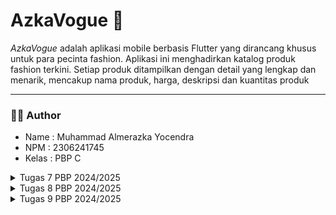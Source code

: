 # AzkaVogue 🎹
_AzkaVogue_ adalah aplikasi mobile berbasis Flutter yang dirancang khusus untuk para pecinta fashion. Aplikasi ini menghadirkan katalog produk fashion terkini. Setiap produk ditampilkan dengan detail yang lengkap dan menarik, mencakup nama produk, harga, deskripsi dan kuantitas produk

---

### 🧑🏻 Author
- Name   : Muhammad Almerazka Yocendra
- NPM    : 2306241745
- Kelas  : PBP C

<details>
<summary>Tugas 7 PBP 2024/2025</summary>

  ### 🫐 1. Jelaskan apa yang dimaksud dengan `stateless widget` dan `stateful widget`, dan jelaskan perbedaan dari keduanya!
  - **Stateless widget** adalah jenis widget yang tidak memiliki status internal yang bisa berubah setelah pertama kali dirender. Artinya, tampilan dan perilaku dari widget ini tetap konstan selama aplikasi berjalan, tanpa dipengaruhi oleh interaksi pengguna atau perubahan data. Karena, sifatnya yang statis, `stateless widget` sangat cocok digunakan untuk elemen yang hanya perlu ditampilkan satu kali dan tidak akan berubah. Contohnya seperti `Text`, `Icon`, `Image`, `Container`, yang tidak interaktif dan tidak memerlukan pembaruan tampilan.
  - **Stateful Widget** adalah jenis widget yang memiliki state atau keadaan yang dapat berubah seiring waktu. Karena status internalnya yang dapat berubah, widget ini biasanya digunakan untuk elemen yang dinamis, misalnya tombol yang bisa mengubah warna atau elemen UI yang responsif terhadap input pengguna. Widget ini dapat diperbaharui kapan saja jika statusnya berubah dengan `setState()`. Conthnya seperti `Checkbox`, `Slider`, `TextField`, dan lain-lain.

| **Aspek** | **Stateless Widget** | **Stateful Widget** |                                                      
|--------------|----------------------------------|----------------------------------|
| **State**  | Tidak memiliki status yang bisa berubah setelah dirender. | Memiliki status internal yang dapat berubah. |  
| **Penggunaan**   | Digunakan untuk elemen statis yang tidak berubah. | Digunakan untuk elemen yang harus merespons perubahan atau input. |
| **Performa**  | Lebih ringan karena tidak perlu melacak perubahan status. | Lebih kompleks karena melibatkan status yang perlu dilacak dan diperbarui. |
| **Rendering**  | Hanya dirender sekali, pada awalnya. | Dapat diperbarui kapan saja jika statusnya berubah dengan `setState()`. |

---
### 🥑 2. Sebutkan widget apa saja yang kamu gunakan pada proyek ini dan jelaskan fungsinya!
Widget sendiri adalah elemen dasar untuk membangun user interface dalam Flutter. Hampir setiap elemen UI di Flutter yang ada kayak tombol, teks, gambar, atau bahkan tata letak, dianggap sebagai widget. Widget bisa berupa elemen tampilan sederhana seperti Text atau Icon, atau bisa juga berupa elemen kompleks yang mengatur tata letak keseluruhan, seperti Column atau Row.

1. **MaterialApp** : Root widget aplikasi Flutter kita yang menyediakan konfigurasi tema, pengaturan routing, dan beberapa fitur lain. Dalam proyek kali ini, `MaterialApp` mengatur judul aplikasi dan tema dasar untuk keseluruhan tampilan aplikasi.
2. **Scaffold** : Menyediakan struktur halaman dasar dengan `AppBar` pada bagian atas aplikasi, `body` sebagai wadah konten, dan komponen dasar lainnya. Dalam aplikasi ini, `Scaffold` digunakan untuk membuat kerangka utama setiap halaman, termasuk halaman beranda dengan tombol-tombol interaktif.
3. **AppBar** : Merupakan bilah judul yang ditempatkan di bagian atas layar, biasanya digunakan untuk menampilkan judul halaman atau tombol navigasi. Pada aplikasi ini, `AppBar` digunakan untuk menampilkan judul aplikasi "Azka Vogue".
4. **Column** : Menyusun widget-widget dalam tata letak vertikal. Pada proyek ini, `Column` digunakan untuk menyusun komponen-komponen seperti _InfoCard_, teks welcoming, dan grid item produk secara berurutan dari atas ke bawah.
5. **Row** : Menyusun widget-widget dalam tata letak horizontal. Di aplikasi ini, `Row` digunakan untuk menampilkan kartu informasi `(InfoCard)` seperti _NPM_, _nama_, dan _kelas_ secara sejajar dalam satu baris
6. **GridView** : Membuat tampilan grid dengan sejumlah kolom dan baris yang ditentukan. `GridView.count` digunakan di sini untuk menampilkan tombol-tombol (seperti `Lihat Daftar Produk`, `Tambah Produk`, dan `Logout`) dalam grid tiga kolom.
7. **Card** : Memberikan tampilan kotak dengan bayangan untuk membungkus elemen UI, biasanya untuk menyusun informasi penting dalam bentuk kartu. `Card` di proyek ini digunakan untuk menampilkan informasi seperti NPM, nama, dan kelas.
8. **Text** : Menampilkan teks pada layar. Pada proyek ini, `Text` digunakan untuk judul halaman, label pada tombol, serta informasi statis lainnya seperti _Welcome to Azka Vogue_.
9. **Icon** : Menampilkan ikon yang dapat memberi pengguna indikasi visual. Di sini, `Icon` digunakan pada setiap tombol untuk memperjelas fungsi tombol, seperti ikon keranjang untuk `Lihat Daftar Produk`, tanda tambah untuk `Tambah Produk`, dan tanda exit untuk `logout`.
10. **ElevatedButton** : Membuat tombol dengan efek elevasi (timbul) yang dapat diklik. Dalam proyek ini, digunakan untuk membuat tiga tombol (Lihat Daftar Produk, Tambah Produk, dan Logout) yang dapat merespon interaksi pengguna.
11. **SnackBar** : Menampilkan pesan singkat sementara di bagian bawah layar untuk menginformasikan sesuatu kepada pengguna. Dalam proyek ini, Snackbar muncul saat tombol ditekan, memberikan notifikasi seperti `Kamu telah menekan tombol Lihat Daftar Produk`.
12. **SizedBox** : Menyediakan ruang kosong di antara widget. Dalam proyek ini, `SizedBox` digunakan untuk memberi jarak vertikal antara komponen, seperti antara teks sambutan dan grid item.
13. **Padding** : Menambahkan ruang di sekitar widget untuk tata letak yang lebih rapi dan enak dilihat. Digunakan untuk mengatur jarak di sekitar `GridView`, `Text`, dan `Card`
14. **Center** : Menempatkan widget di tengah layar. `Center` digunakan untuk membuat teks dan tombol berada di tengah halaman, meningkatkan keterbacaan dan estetika tampilan.
15. **InkWell** : Memberikan efek _ripple_ saat widget ditekan dan mengatur aksi ketika ditekan. Di proyek ini, `InkWell` membungkus `ItemCard` sehingga kartu produk bereaksi saat pengguna mengetuknya dan menampilkan pesan `SnackBar`.
    
Di proyek ini juga terdapat widget custom seperti `InfoCard`, `ItemHomepage`, dan `ItemCard`

---
### 🍌 3. Apa fungsi dari `setState()`?. Jelaskan variabel apa saja yang dapat terdampak dengan fungsi tersebut!
Fungsi `setState()` dalam Flutter digunakan `dalam Stateful Widget` untuk memberikan informasi bahwa terjadi nih perubahan pada status atau data widget, sehingga UI (User Interface)nya perlu diperbarui. Ketika `setState()` dipanggil, Flutter akan menjalankan ulang metode `build` dari widget tersebut, memungkinkannya menampilkan perubahan data pada layar. Dengan `setState()`, aplikasi dapat merespons secara dinamis terhadap aksi pengguna atau perubahan data.

Variabel yang terdampak dengan fungsi tersebut adalah variabel yang mengalami perubahan dan dideklarasikan dalam class State dari `StatefulWidget`. Contohnya ketika proyek `mental_health_tracker` pertama kali dibuat, terdapat variabel `counter`, yang mana variabel tersebut digunakan pada aplikasi dengan tombol yang menambah angka. Nah `setState()` disini dipanggil setiap kali `counter` berubah agar UI dapat menunjukkan angka terbaru. Contoh lain misalnya `String username = ''` dalam formulir akan dipebarui ketika user mengetik sesuatu atau `List<String> items = []` yang memungkinkan daftar produk diperbarui bila ada daftar item yang ditambah dan dihapus.

Dalam proyek ini, tidak ada variabel yang terdampak oleh fungsi tersebut karena semua widget bersifat _stateless_. Jika nanti ada fitur yang memerlukan perubahan tampilan berdasarkan data yang berubah, kita mungkin akan mempertimbangkan untuk menambahkan `StatefulWidget` agar dapat menggunakan `setState()` untuk memperbarui tampilan UI sesuai dengan perubahan data.

---
### 🍍 4. Jelaskan perbedaan antara `const` dengan `final`!
1. **final**
   - `final` digunakan untuk mendeklarasikan variabel yang nilainya hanya bisa diinisialisasi satu kali dan tidak bisa diubah setelah itu.
   - Nilai variabel `final` dapat diinisialisasi saat `runtime` (saat aplikasi berjalan), dan nilainya diketahui setelah aplikasi berjalan.
   - `final` cocok untuk variabel yang tidak perlu konstan sejak kompilasi, tetapi harus tetap tidak berubah setelah diinisialisasi.
    ```dart
    final String npm = '2306241745'; // Nilai ini hanya bisa diinisialisasi sekali.
    final String name = 'Muhammad Almerazka Yocendra'; // Nama yang tidak berubah.
    final String className = 'PBP C'; // Kelas yang tetap selama aplikasi berjalan.
    ```
2. **const**
   - `const` digunakan untuk mendeklarasikan variabel yang nilai dan isinya benar-benar tetap sejak compile-time
   - `const` harus memiliki nilai yang diketahui sejak kompilasi dan tidak bisa diinisialisasi dengan nilai yang berubah saat runtime.
   - `const` biasanya digunakan untuk membuat objek atau nilai yang sifatnya konstan dan tidak perlu berubah, seperti angka, string, atau widget statis.
   ```dart
    // Menggunakan const untuk widget yang tidak berubah
    const Text(
      'Welcome to Azka Vogue',
      style: TextStyle(
        fontWeight: FontWeight.bold,
        fontSize: 18.0,
      ),
    )
    
    // Menggunakan const untuk item yang tidak berubah
    const List<ItemHomepage> items = [
      ItemHomepage("Lihat Daftar Produk", Icons.shopping_bag_rounded, Color(0xFF303030)),
      ItemHomepage("Tambah Produk", Icons.add, Color(0xFF424242)),
      ItemHomepage("Logout", Icons.logout, Color(0xFF616161)),
    ];
   ```
| **Aspek** | **final** | **const** |                                                      
|--------------|----------------------------------|----------------------------------|
| **Inisialisasi**  | Hanya dapat diinisialisasi sekali. | Harus diinisialisasi dengan nilai yang diketahui pada waktu kompilasi. |  
| **Waktu Inisialisasi**   | Dapat diinisialisasi pada runtime. | Harus diinisialisasi pada compile-time. |
| **Penggunaan dalam Widget**  | Dapat digunakan untuk status yang mungkin berubah. | Sering digunakan untuk widget yang tidak berubah setelah dibuat. |
| **Referensi Objek**  | Referensi objek dapat diubah, isi objek dapat dimodifikasi. | Referensi dan isi objek tidak dapat diubah. |
| **Contoh**  | `final String name = 'Muhammad';` | `const int age = 25;` |

---
### 🔰 Langkah Pengimplementasian 
1. **Membuat Flutter Project dengan nama **azka_vogue** untuk mobile**
   ```dart
   flutter create azka_vogue
   ```
   
2. **Masuk ke direktori Flutter Project**
   ```dart
    cd azka_vogue
   ```
   
3.  **Membuat file baru bernama `menu.dart` pada direktori `azka_vogue/lib`**
   - Pada langkah ini, di dalam direktori `azka_vogue/lib` akan berisi 2 file, `main.dart` yang berfungsi sebagai layout utama aplikasi, dan `menu.dart` yang digunakan untuk menyimpan dan mengelola data menu yang akan ditampilkan di halaman utama aplikasi. Disini, saya juga memindahkan class `MyHomePage` dan `_MyHomePageState` dari file `main.dart` ke `menu.dart`.
     
4. **Membuat Widget Sederhana pada Flutter**
   - Mengubah Tema Warna aplikasi
      ```dart
      colorScheme: ColorScheme.fromSwatch(
          primarySwatch: Colors.grey,
        ).copyWith(secondary: const Color(0xFF212121)),
      ```
   - Mengubah Sifat Widget Halaman Menu Menjadi Stateless
     - Hapus `const MyHomePage(title: 'Flutter Demo Home Page')` menjadi `MyHomePage();`
     -  Menghapus seluruh kelas `MyHomePage` dan `_MyHomePageState`, dan buat `MyHomePage` baru yang meng-_extend_ `Stateless Widget`
       ```dart
      class MyHomePage extends StatelessWidget {
        MyHomePage({super.key});
    
        @override
        Widget build(BuildContext context) {
          return Scaffold(
      
          );
        }
      }
      ```
   - Membuat class baru bernama `InfoCard` pada berkas `menu.dart` yang akan menampilkan informasi _NPM_, _nama_, dan _kelas_.
     - Deklarasikan tiga variabel tersebut pada class `MyHomePage` di `menu.dart`
      ```dart
       final String npm = '2306241745'; // NPM
       final String name = 'Muhammad Almerazka Yocendra'; // Nama
       final String className = 'PBP C'; // Kelas
      ```
     - Buat class nya 
     ```dart
      class InfoCard extends StatelessWidget {
      // Kartu informasi yang menampilkan title dan content.
    
      final String title;  // Judul kartu.
      final String content;  // Isi kartu.
    
      const InfoCard({super.key, required this.title, required this.content});
    
      @override
      Widget build(BuildContext context) {
        ...
      }
     ```
    
    - Membuat `Button Card` Sederhana dengan `Icon`
       - Membuat class baru bernama `ItemHomepage`
          ```dart
            class ItemHomepage {
              final String name;
              final IconData icon;
              final Color color;
          
              ItemHomepage(this.name, this.icon, this.color);
          }
          ```
      - Buat List `ItemHomepage` yang berisi tombol-tombol yang ingin ditambahkan
         ```dart
          final List<ItemHomepage> items = [
          ItemHomepage("Lihat Daftar Produk", Icons.shopping_bag_rounded, const Color(0xFF303030)),
          ItemHomepage("Tambah Produk", Icons.add, const Color(0xFF424242)),
          ItemHomepage("Logout", Icons.logout, const Color(0xFF616161)),
        ```
      - Buat class 'ItemCard' untuk menampilkan tombol
        ```dart
          class ItemCard extends StatelessWidget {
          // Menampilkan kartu dengan ikon dan nama.
        
          final ItemHomepage item; 
          
          const ItemCard(this.item, {super.key}); 
        
          @override
          Widget build(BuildContext context) {
  
          }
        ```
      - Menggunakan warna pada ItemCard
         ```dart
         ...
        @override
        Widget build(BuildContext context) {
          return Material(
            color: item.color,
            ...
          );
        }
        ```
      - Menampilkan Snackbar dengan Pesan "Kamu telah menekan tombol .." dengan logika `onTap`
         ```dart
         ...
        @override
        Widget build(BuildContext context) {
          return Material(
           child: InkWell(
            // Aksi ketika kartu ditekan.
            onTap: () {
              // Menampilkan pesan SnackBar saat kartu ditekan.
              ScaffoldMessenger.of(context)
                ..hideCurrentSnackBar()
                ..showSnackBar(
                  SnackBar(content: Text("Kamu telah menekan tombol ${item.name}!"))
                );
            },
          );
        }
        ```
      - Integrasikan `InfoCard` dan `ItemCard` untuk ditampilkan di `MyHomePage` dengan cara mengubah bagian `Widget build()`.
        
5. **Jalankan Aplikasi**
   ```dart
    flutter run
   ```
</details>
<details>
<summary>Tugas 8 PBP 2024/2025</summary>
  
### 🍎 1. Apa kegunaan `const` di Flutter? Jelaskan apa keuntungan ketika menggunakan `const` pada kode Flutter. Kapan sebaiknya kita menggunakan `const`, dan kapan sebaiknya tidak digunakan?
  Kata kunci `const` digunakan ketika kita membuat objek atau widget yang bersifat
  `immutable`dan dikompilasi pada waktu kompilasi. Artinya, objek atau widget yang diberi `const` tidak akan berubah selama aplikasi berjalan dan hanya dibuat sekali di memori.
  - **Keuntungan** :
    - Efisiensi Memori : Karena `const` hanya dibuat sekali di memori jadinya penggunaaan `const` dapat mengurangi jumlah objek yang dibuat dan dihapus, ini ngebantu banget buat menekan penggunaan memori
    - Peningkatan Performa : Dengan menggunakan `const`, Flutter dapat mengoptimalkan widget dan menghindari pembuatan ulang widget yang sama berulang kali. Hal ini sangat berguna karena bisa mempercepat rendering dan meminimalkan proses rebuild sehingga aplikasi bisa menjadi lebih efisien saat dijalankan.
      
  - **Kapan Menggunakannya?**
    - Gunakan `const` saat widget atau properti yang digunakan bersifat statis dan tidak berubah selama aplikasi berjalan, seperti teks, ikon, ukuran font, warna, padding, dan elemen yang tidak dipengaruhi oleh interaksi pengguna atau perubahan data.
   
  - **Kapan Tidak Menggunakan `const`?**
    - Hindari `const` pada elemen yang dinamis atau nilainya bisa berubah selama aplikasi berjalan, terutama pada `StatefulWidget` yang memerlukan pembaruan saat state berubah. Penggunaan `const` pada elemen dinamis bisa menyebabkan kegagalan atau error saat _rebuild_.

---
### 🍍 2.  Jelaskan dan bandingkan penggunaan `Column` dan `Row` pada Flutter. Berikan contoh implementasi dari masing-masing layout widget ini!
   - **Column** :
     Column adalah widget yang menata anak-anaknya secara vertikal (atas ke bawah). Biasanya cocok untuk menampilkan konten bertingkat seperti formulir atau daftar item
     ```dart
       child: Column(
            mainAxisAlignment: MainAxisAlignment.center, //mengatur posisi vertikal 
            crossAxisAlignment: CrossAxisAlignment.start, mengatur posisi horizontal 
            children: [
              Padding(
                padding: const EdgeInsets.all(8.0),
                child: TextFormField(
                  decoration: InputDecoration(
                    hintText: "Enter product name",
                    labelText: "Name",
                    border: OutlineInputBorder(
                      borderRadius: BorderRadius.circular(5.0),
                    ),
                  ),
                 ....
     ```
     - **Row** :
     Column adalah widget yang menata anak-anaknya secara horizontal (kiri ke kanan) Biasanya cocok untuk toolbar, menu, deretan ikon, tombol yang sejajar. atau menampilkan elemen dalam satu baris.
     ```dart
       Row(
              mainAxisAlignment: MainAxisAlignment.spaceEvenly, //Mengatur posisi di sepanjang sumbu utama (horizontal).
              crossAxisAlignment: CrossAxisAlignment.center, //Mengatur posisi anak-anak di sumbu silang (vertikal).
              children: [
                InfoCard(title: 'NPM', content: npm),
                InfoCard(title: 'Name', content: name),
                InfoCard(title: 'Class', content: className),
              ],
            ),
     ```
---
### 🍌 3.  Sebutkan apa saja elemen input yang kamu gunakan pada halaman form yang kamu buat pada tugas kali ini. Apakah terdapat elemen input Flutter lain yang tidak kamu gunakan pada tugas ini? Jelaskan!
Dalam tugas kali ini, elemen input yang saya gunakan :
- `TextFormField` digunakan untuk menerima input dari pengguna berupa teks.
  Terdapat beberapa `TextFormField` pada form ini, masing-masing untuk mengisi data seperti nama produk, harga produk, deskripsi produk, dan jumlah produk yang juga dilengkapi dengan atribut validator

Elemen input yang tidak saya gunakan, antara lain:
- `Checkbox`: Digunakan untuk memilih satu atau lebih opsi dalam bentuk kotak centang, ya/tidak.
- `Radio` : Digunakan untuk memilih satu opsi dari beberapa pilihan yang ada
- `Switch` : Digunakan untuk memilih antara dua keadaan
- `DropdownButton` : Digunakan untuk memilih satu nilai dari daftar pilihan yang tersedia.
- `DatePicker` dan `TimePicker` : Digunakan untuk memilih tanggal atau waktu.
- `Slider` : Digunakan untuk memilih nilai dalam rentang tertentu menggunakan penggeser, seperti volume atau tingkat pencahayaan.

---
### 🥑 4. Bagaimana cara kamu mengatur tema (theme) dalam aplikasi Flutter agar aplikasi yang dibuat konsisten? Apakah kamu mengimplementasikan tema pada aplikasi yang kamu buat?
Cara saya mengatur tema dalam aplikasi Flutter agar aplikasi tetap konsisten adalah dengan menggunakan `ThemeData` yang memungkinkan Anda untuk mendefinisikan pengaturan tema secara global untuk seluruh aplikasi. Tema ini bisa mencakup warna, gaya teks, ikon, dan banyak elemen UI lainnya yang konsisten di seluruh aplikasi.
  ```dart
    class MyApp extends StatelessWidget {
      const MyApp({super.key});
    
      // This widget is the root of your application.
      @override
      Widget build(BuildContext context) {
        return MaterialApp(
          title: 'Azka Vogue',
          theme: ThemeData(
            // Menentukan background color seluruh aplikasi
            scaffoldBackgroundColor: Colors.grey[100],
            // Menentukan skema warna (primary dan secondary)
            colorScheme: ColorScheme.fromSwatch(
              primarySwatch: Colors.grey, 
            ).copyWith(secondary: const Color(0xFF212121)),
            useMaterial3: true,
          ),
          home: MyHomePage(),
        );
      }
    }
  ```
Tema yang sudah ditentukan pada `MaterialApp` ini akan diterapkan secara global pada seluruh widget aplikasi, kecuali jika ada widget tertentu yang ingin memiliki tema berbeda. Penggunaan `Theme.of(context)` juga dapat mengakses tema yang sudah didefinisikan 
```dart
    ElevatedButton(
      onPressed: () {},
      style: ElevatedButton.styleFrom(
        primary: Theme.of(context).colorScheme.secondary, // Menggunakan warna sekunder dari tema
      ),
      child: const Text("Add Product"),
    )
```
---
### 🍇 5. Bagaimana cara kamu menangani navigasi dalam aplikasi dengan banyak halaman pada Flutter?
Dalam aplikasi Flutter, navigasi antar halaman (screens) dapat ditangani menggunakan beberapa pendekatan, tergantung pada kompleksitas aplikasi dan kebutuhan navigasi yang kita inginkan. Flutter sendiri menyediakan sistem `Navigator` yang memungkinkan peralihan antar halaman secara mudah. Kita dapat menggunakan `Navigator.push()` untuk membuka halaman baru (ditambahin gitu ke stack) dan `Navigator.pop()` untuk kembali ke halaman sebelumnya (menghapus halaman baru ke stack).

**Navigasi dari LeftDrawer (Drawer Menu)**
```dart
// Menavigasi ke halaman utama
ListTile(
  leading: const Icon(Icons.home_outlined),
  title: const Text('Homepage'),
  onTap: () {
    Navigator.pushReplacement( //menggantikan halaman yang aktif dengan halaman baru, menghapus halaman sebelumnya dari stack 
      context,
      MaterialPageRoute(
        builder: (context) => MyHomePage(),
      ),
    );
  },
),

// Menavigasi ke halaman 'Add Product'
ListTile(
  leading: const Icon(Icons.add),
  title: const Text('Add Product'),
  onTap: () {
    Navigator.push( //membuka halaman baru tanpa mengganti atau menghapus halaman sebelumnya
      context,
      MaterialPageRoute(
        builder: (context) => const ProductEntryFormPage(),
      ),
    );
  },
),
```

**Navigasi dari ItemCard**
```dart
 child: InkWell(
        // Aksi ketika kartu ditekan.
        onTap: () {
          // Menampilkan pesan SnackBar saat kartu ditekan.
          ScaffoldMessenger.of(context)
            ..hideCurrentSnackBar()
            ..showSnackBar(
              SnackBar(content: Text("You have pressed the button ${item.name}!"))
            );
          // Navigate ke route yang sesuai (tergantung jenis tombol)
          if (item.name == "Add Product") {
              Navigator.push(
              context,
              MaterialPageRoute(builder: (context) => const ProductEntryFormPage()),
            );
          }
        },
```

Untuk aplikasi dengan banyak bagian, penggunaan `Drawer` sendiri sangat membantu dalam mengelola navigasi antar halaman. `LeftDrawer` disini digunakan sebagai menu samping yang memungkinkan pengguna untuk berpindah antara halaman-halaman yang berbeda. Masing-masing `ListTile` mewakili item menu di `Drawer`, dan setiap itemnya dapat digunakan untuk menavigasi ke halaman yang berbeda.

</details>


</details>
<details>
<summary>Tugas 9 PBP 2024/2025</summary>

  ### 🫐 1.  Jelaskan mengapa kita perlu membuat model untuk melakukan pengambilan ataupun pengiriman data JSON? Apakah akan terjadi error jika kita tidak membuat model terlebih dahulu?
**A. Struktur Data yang Jelas**
   - Seperti yang kita tahu model menyediakan struktur yang jelas dan terdefinisi untuk data yang diambil ataupun dikirim. Hal ini dapat memastikan bahwa data yang diterima sesuai dengan ekspektasi, seperti tipe data yang benar, nilai `default`, atau properti wajib. Jadi kita dapat memvalidasi secara otomatis apakah data JSON yang diterima sudah sesuai ataupun tidak sesuai struktur model, sehingga error dapat diidentifikasi lebih awal. Ini mengurangi risiko `bug` dalam aplikasi.

**B. Kemudahan Pengelolaan**
  - Model mempermudah pengelolaan data karena kita bisa menggunakan objek kelas untuk mengakses properti dengan cara yang lebih intuitif. Alih-alih menggunakan `data['name']` seperti mengakses data dengan map, kita cukup mengetik `product.name`. Ini lebih mudah dibaca dan lebih mudah dipahami, karena menunjukkan bahwa kita mengakses properti `name` dari objek `product`.

**C. Pengurangan Redundansi**
  - Jika kita tidak menggunakan model, setiap kali kita menerima data `JSON` dari API atau layanan lain, kita harus menulis kode parsing manual untuk mengekstrak data dan memetakan setiap atribut JSON ke dalam variabel yang terpisah. Ini bisa membuat kode lebih panjang dan rumit. 
```dart
  Map<String, dynamic> json = {
    "id": 1,
    "name": "Product A",
    "price": 100
  };
  
  // Parsing data JSON secara manual
  int id = json['id'];
  String name = json['name'];
  double price = json['price'];
```
Setiap kali Anda menerima data JSON yang serupa (misalnya, untuk produk lain), Anda harus menulis kode yang persis sama untuk mengekstrak `id`, `name`, dan `price`. Dengan menggunakan model, kita hanya perlu menulis kode parsing sekali dan kita bisa gunakan objek model tersebut di seluruh aplikasi

**Yang terjadi ketika tidak membuat model** :
Jika kita tidak membuat model di Flutter, kita masih bisa mengakses dan mengirimkan data JSON secara manual, tetapi proses ini akan lebih rumit dan rawan kesalahan. 

**1. Berkurangnya Keamanan Tipe**
  - Dengan menggunakan `Map<String, dynamic>`, kita tidak mendefinisikan tipe data yang jelas untuk setiap elemen dalam data JSON. Ini berarti kita bisa saja mengakses atau memanipulasi data dengan tipe yang salah tanpa adanya peringatan atau pengecekan saat kompilasi (compile time).
Contoh :
```dart
  final jsonResponse = '{"id": 1, "name": 123, "price": "invalid"}';
```
Disini kita mengharapkan sebuah `name` bertipe `String`, tetapi API mengirimkan `int`, kita tidak akan mendapatkan peringatan di kode dan jika kita mencoba menggunakan `data['name']` atau `data['price']` dalam cara yang tidak sesuai, aplikasi bisa crash pada saat dijalankan.

**2. Potensi Error saat Runtime**
  - Tanpa model, kita tidak memiliki jaminan bahwa data yang kita ambil atau kirimkan sesuai dengan struktur yang kita harapkan. Jika data yang diterima dari API memiliki struktur yang berbeda atau ada kesalahan dalam penamaan kunci, kita hanya akan menyadari hal ini pada saat `runtime`.

Contoh : Kita bisa saja mendapatkan null atau kesalahan jika kita mencoba mengakses kunci yang tidak ada di dalam data JSON atau jika tipe data tidak sesuai.

**3. Kesulitan dalam Memetakan Data JSON**
  - Kita harus mengekstrak setiap nilai dari JSON dan menyimpannya dalam variabel manual, yang dapat membuat kode lebih panjang seperti yang saya katakan di atas

**4. Kesulitan Mengelola Data**

Tanpa model, kita tidak akan dapat dengan mudah menambahkan logika seperti validasi atau pengolahan data secara terpusat di satu tempat.

---
### 🥑 2. Jelaskan fungsi dari library `http` yang sudah kamu implementasikan pada tugas ini
Dalam tugas ini, fungsi utama dari library `http` yang diimplementasikan adalah memfasilitasi komunikasi antara aplikasi `client (Flutter)` dengan server `backend` berbasis `Django`. Library `http` digunakan untuk mengirim berbagai jenis request ke server (GET, POST, PUT/PATCH, DELETE), menerima response (status code), parsing data dengan metode seperti `json.decode()` _(dari pustaka dart:convert)_, serta menangani `cookie` autentikasi dengan memastikan setiap request memiliki header yang sesuai (seperti _token_ atau _session ID_).

**1. Mengambil Data Produk**
   - Fungsi `fetchProduct` diimplementasikan untuk mengirim request GET ke URL tertentu:
     ```dart
        final response = await request.get('http://127.0.0.1:8000/json/');
     ```
Fungsi ini menerima daftar produk dari server dalam format JSON, yang kemudian diproses menjadi daftar model `ProductEntry`.

**2. Mengirim Data Baru**

Ketika user menambahkan produk baru melalui formulir, fungsi dengan metode POST (dalam konteks `pbp_django_auth`) digunakan untuk mengirim data produk ke server backend.

**3. Logout**

Fungsi logout juga memanfaatkan library `http` untuk mengirim request POST ke endpoint `/auth/logout/`, dan memastikan sesi pengguna diakhiri dengan benar di server

---
### 🍌 3. Jelaskan fungsi dari `CookieRequest` dan jelaskan mengapa instance `CookieRequest` perlu untuk dibagikan ke semua komponen di aplikasi Flutter.

`CookieRequest` adalah bagian dari pustaka `pbp_django_auth` yang digunakan untuk menangani autentikasi berbasis cookie antara aplikasi `Flutter` dan backend `Django`. `CookieRequest` menyimpan informasi autentikasi (seperti `session cookie`) yang diterima dari server saat pengguna login. Semua request `HTTP` yang dikirim menggunakan `CookieRequest` otomatis menyertakan `cookie` autentikasi di `header`. Ini memastikan server mengenali pengguna tanpa perlu memasukkan kredensial berulang kali. Ga perlu login berulang", `CookieRequest` juga memastikan `session cookie` dihapus, baik di aplikasi maupun di server saat user `logout`.

**Mengapa instance `CookieRequest` perlu untuk dibagikan ke semua komponen di aplikasi Flutter?**

Karena autentikasi berbasis `session` adalah fitur yang berlaku di seluruh aplikasi, `instance CookieRequest` harus tersedia untuk setiap widget atau layar yang memerlukan `autentikasi`. Ketika pengguna berpindah dari halaman produk ke halaman detail, `cookie autentikasi` perlu digunakan untuk memvalidasi pengguna tanpa meminta login ulang. Semua komponen aplikasi yang memerlukan komunikasi dengan server membutuhkan instance yang sama. Ini memastikan `cookie session` dan `state` tetap konsisten. Dengan menggunakan satu `instance CookieRequest` yang dibagikan pastinya akan mengurangi overhead karena tidak perlu membuat dan mengelola banyak `instance` untuk setiap komponen.

Dalam tugas ini kita membagikan `instance CookieRequest` menggunakan provider sehingga pengelolaan state menjadi lebih efisien. Komponen-komponen yang memerlukan akses hanya perlu memanggil `context.watch<CookieRequest>()`.

---
### 🍍 4. Jelaskan mekanisme pengiriman data mulai dari `input` hingga dapat ditampilkan pada `Flutter`.
**1. Input Data di Flutter**
Pertama-tama kan user memasukkan datanya melalui widget Flutter seperti `TextField`, `Form` atau komponen lain yang mendukung input. Data yang dimasukkan akan di validasi menggunakan logika validasi flutter _(frontend)_. Validasi ini ngecek format datanya udah sesuai sebelum dikirim ke server. Nah setelah validasi biasanya data dikirim dengan menekan tombol submit yang memicu fungsi `HTTP POST`.

**2. Pengiriman data di Backend**
Flutter nantinya akan menggunakan pustaka seperti `http` atau `pbp_django_auth` untuk mengirim data ke server melalui `HTTP`. Data yang diinput user akan diubah dulu menjadi format `JSON` agar dapat diterima oleh _backend_.
```dart
  final response = await request.postJson(
      "http://127.0.0.1:8000/create-flutter/",
      jsonEncode(<String, String>{
          'name': _product,
          'price': _price.toString(),
          'description': _description,       
          'quantity': _quantity.toString(),
      }),
  );
```
**3. Pemrosesan data di Backend**
Backend menerima JSON yang diirimkan melalui endpoint tertentu, lalu Backend akan memvalidasi data, memproses dan menyimpannya di database. Setelah di proses Backend akan mengirimkan respons ke Flutter bisa berupa success ataupun error.
```dart
  {
  "status": "success",
  "message": "Product added successfully",
  "data": {
    "id": 1,
    "name": "Product Name",
    "price": 1000
  }
}
```

**4. Pengambilan Data dari Backend**
Nah untuk menampilkan data, Flutter akan melakukan get request ke backend untuk mendapatkan data yang sudah disimpan. Respons backend berupa JSON diterima dan diubah menjadi objek Dart agar dapat digunakan dalam aplikasi Flutter
```dart
final response = await request.get('http://127.0.0.1:8000/api/products/');
List<Product> products = (response['data'] as List)
    .map((item) => Product.fromJson(item))
    .toList();
```

**5. Menampilkan Data di Flutter**
Data yang diterima dan disimpan di `state` apikasi akan ditampilkan di widget seperti `ListView`, `Card` ataupun widget lain. Jika data diubah, `state` diperbarui dan UI secara otomatis di render.
```dart
  ListView.builder(
  itemCount: products.length,
  itemBuilder: (context, index) {
    final product = products[index];
    return ListTile(
      title: Text(product.name),
      subtitle: Text('Price: \$${product.price}'),
    );
  },
);
```
**6. Feedback kepada Pengguna (Opsional)**
Flutter memberikan feedback kepada user, seperti menampilkan pesan sukses atau error menggunakan `SnackBar atau dialog`. Setelah operasi selesai, `state` diperbarui agar data yang baru ditambahkan dapat langsung dilihat.

---
### 🍌 5. Jelaskan mekanisme autentikasi dari `login`, `register`, hingga `logout`. Mulai dari input data akun pada `Flutter` ke `Django` hingga selesainya proses autentikasi oleh `Django` dan tampilnya menu pada `Flutter`.

**A. Register**
  **Flutter** :
  - Input Data : Pengguna mengisi form register melalui widget seperti `TextField`.
  - Validasi : Data divalidasi di Flutter untuk memastikan input sesuai, seperti email yang valid atau password dengan kriteria tertentu.
  - Kirim Data : Flutter mengirim data ke `backend` menggunakan metode `HTTP POST` dengan format `JSON`.
    ```dart
    final response = await request.postJson(
      "http://127.0.0.1:8000/auth/register/",
      jsonEncode({
        "username": username,
        "password1": password1,
        "password2": password2,
      }));
    ```
  **Django** :
  - Penerimaan Data: Django menerima JSON dan memproses data melalui endpoint register.
  - Validasi dan Penyimpanan: Data divalidasi sesuai aturan (misalnya, username unik), lalu disimpan ke database.
  - Respons: Django mengirimkan respons JSON ke Flutter, seperti :
    ```dart
    {"status": "success", "message": "Registration successful"}
    ```
  **Flutter** :
  - Feedback: Jika registrasi berhasil, Flutter menampilkan notifikasi dan mengarahkan pengguna ke halaman login.

**B. Login**
  **Flutter** :
  - Input Data : Pengguna memasukkan `username` dan `password`.
  - Validasi : Data divalidasi di sisi Flutter.
  - Kirim Data : Flutter mengirimkan request HTTP `POST` ke Django dengan data login.
    ```dart
    final response = await request
        .login("http://127.0.0.1:8000/auth/login/", {
      'username': username,
      'password': password,
    });
    ```
  **Django** :
  - Penerimaan Data: Django menerima JSON dari Flutter dan memprosesnya.
  - Validasi dan Penyimpanan: Django memverifikasi username dan password menggunakan sistem autentikasi internal.
  - Respons: Django mengembalikan respons JSON ke Flutter, misalnya:
    ```dart
    {"status": true, "message": "Login successful", "username": "user123"}
    ```
  **Flutter** :
  - Simpan Cookie: Library seperti `pbp_django_auth` menyimpan cookie untuk sesi pengguna.
  - Akses Menu: Jika login berhasil, Flutter menampilkan menu utama sesuai status pengguna.

**C. Logout**
  **Flutter** :
  - Aksi Logout: Pengguna menekan tombol logout.
  - Request ke Django: Flutter mengirimkan request `HTTP GET` atau `POST` ke endpoint logout.
    ```dart
    final response = await request.logout(
                  "http://127.0.0.1:8000/auth/logout/");
    ```
  **Django** :
  - Hapus Sesi: Django menghapus data sesi pengguna dari server.
  - Respons: Django mengirimkan respons JSON ke Flutter, seperti:
    ```dart
    {"status": true, "message": "Logout successful"}
    ```
  **Flutter** :
  - Hapus Cookie: Library seperti `pbp_django_auth` menghapus cookie dari perangkat pengguna.
  - Redirect: Flutter mengarahkan pengguna kembali ke halaman login.

---
### 🔰 Langkah Pengimplementasian 
1. **Memastikan `deployment` proyek tugas Django kamu telah berjalan dengan baik**
   
2. **Mengintegrasikan sistem autentikasi Django dengan proyek tugas Flutter**
     
3. **Membuat halaman login pada proyek tugas Flutter**
  - Buat `django-app` bernama `authentication` masukkan ke `INSTALLED_APPS` pada main project
  - Jalankan `pip install django-cors-headers` untuk install library. Tambahkan `django-cors-headers` ke `requirements.txt`.
  - Tambahkan `corsheaders` ke `INSTALLED_APPS`, `corsheaders.middleware.CorsMiddleware` ke `MIDDLEWARE`, dan beberapa variabel `CORS_ALLOW_ALL_ORIGINS = True ...`
  - Buat sebuah metode view untuk login pada authentication/views.py 
   ```dart
    from django.contrib.auth import authenticate, login as auth_login
    from django.http import JsonResponse
    from django.views.decorators.csrf import csrf_exempt
    
    @csrf_exempt
    def login(request):
       ...
   ```
  - Buat file `urls.py` pada folder `authentication` dan tambahkan URL routing
   ```dart
     from django.urls import path
    from authentication.views import login
    
    app_name = 'authentication'
    
    urlpatterns = [
        path('login/', login, name='login'),
    ]
   ```
 - Tambahkan `path('auth/', include('authentication.urls'))` ke file `urls.py` main project
 - Buatlah berkas baru `screens` dengan nama `login.dart` di flutter
    [Login](https://github.com/almerazka/azkavogue/blob/main/templates/base.html)
 - Pada root widget yaitu `main.dart` ubah `home: MyHomePage()` menjadi `home: const LoginPage()`. Jadi home nya bakal halaman Login
 - Buat sebuah metode view untuk register pada authentication/views.py, dan tambahkan URL routing di urls.py `from authentication.views import login, register`,  ` path('register/', register, name='register')`
   ```dart
    from django.contrib.auth.models import User
    import json
    
    @csrf_exempt
    def register(request):
       ...
   ```
- Buatlah berkas baru `screens` dengan nama `register.dart` di flutter
  [Register](https://github.com/almerazka/azkavogue/blob/main/templates/base.html)
   
4.  **Membuat model kustom sesuai dengan proyek aplikasi Django menggunakan `QuickType`.**
  - Copy Code model dan masukkan ke `libs/models/` yang kita buat dengan nama `product_entry.dart`
  [Product Entry](https://github.com/almerazka/azkavogue/blob/main/templates/base.html)
 
5. ** Membuat halaman yang berisi daftar semua item yang terdapat pada endpoint JSON di Django yang telah kamu deploy.**
   - Buatlah berkas baru pada direktori `lib/screens` dengan nama `list_product.dart`.
     [List Product](https://github.com/almerazka/azkavogue/blob/main/templates/base.html)
   - Masukkan halaman ini ke `widgets/left_drawer.dart`
   - Ubah fungsi tombol `Product List` pada halaman utama agar mengarahkan ke halaman ProductEntryPage.
      ```dart
        ListTile(
          leading: const Icon(Icons.local_grocery_store),
          title: const Text('Product List'),
          onTap: () {
              // Route menu ke halaman mood
              Navigator.push(
                  context,
                  MaterialPageRoute(builder: (context) => const ProductEntryPage()),
              );
          },
      ),
     ```
  - Impor file yang dibutuhkan saat menambahkan `ProductEntryPage` ke `left_drawer.dart` dan `product_card.dart`.
  - Tampilkan `name, price, dan description` dari masing-masing item pada halaman ini.
    ```dart
      const SizedBox(height: 10),
          Text(product.fields.description),
          const SizedBox(height: 10),
          Text("Price: ${product.fields.price}"),
          const SizedBox(height: 10),
          Text("Quantity: ${product.fields.quantity}")
    ```

6. **Membuat halaman detail untuk setiap item yang terdapat pada halaman daftar Item.**
   Langkah"nya sama seperti diatas
   - Halaman ini dapat diakses dengan menekan salah satu item pada halaman daftar Item.
     ```dart
          Navigator.push(
            context,
            MaterialPageRoute(
              builder: (context) => ProductDetailPage(
                product: product,  // Pass the selected product to the detail page
              ),
            ),
          );
        },
     ```
   - Tampilkan seluruh atribut pada model item kamu pada halaman ini
   - Tambahkan tombol untuk kembali ke halaman daftar item.
      ```dart
      class ProductDetailPage extends StatelessWidget {
        final ProductEntry product;
      
        const ProductDetailPage({super.key, required this.product});
      
        @override
        Widget build(BuildContext context) {
          return Scaffold(
            appBar: AppBar(
              title: const Text('Product Details'),
              backgroundColor: Theme.of(context).colorScheme.secondary,
              foregroundColor: Colors.white,
            ),
            body: Padding(
              padding: const EdgeInsets.all(16.0),
              child: Column(
                crossAxisAlignment: CrossAxisAlignment.start,
                children: [
                  Text(
                    product.fields.name,
                    style: const TextStyle(
                      fontSize: 24.0,
                      fontWeight: FontWeight.bold,
                    ),
                  ),
                  const SizedBox(height: 20),
                  Text("Name : ${product.fields.name}"),
                  const SizedBox(height: 20),
                  Text("Description : ${product.fields.description}"),
                  const SizedBox(height: 10),
                  Text("Price : ${product.fields.price}"),
                  const SizedBox(height: 10),
                  Text("Quantity : ${product.fields.quantity}"),
                  const SizedBox(height: 20),
                  ElevatedButton(
                    onPressed: () {
                      Navigator.pop(context); // Kembali ke halaman sebelumnya
                    },
                    child: const Text('Back to Product List'),
                  ),
                ],
              ),
            ),
          );
        }
      }
    ```
    
7. **Melakukan filter pada halaman daftar item dengan hanya menampilkan item yang terasosiasi dengan pengguna yang login**
   
    API yang kita panggil di backend sudah otomatis memeriksa pengguna yang sedang login dan hanya mengembalikan produk untuk pengguna tersebut, maka data yang diterima oleh Flutter sudah terfilter berdasarkan ID pengguna yang login. Ini bisa terjadi karena kita menggunakan `middleware` atau `decorator` di Django yang memfilter produk berdasarkan sesi pengguna yang terautentikasi
   `CookieRequest` di Flutter juga mungkin sudah secara otomatis menyertakan informasi pengguna yang `login`, seperti `cookie sesi` yang relevan untuk autentikasi. Jika _backend_ Django memverifikasi sesi atau token autentikasi yang ada dalam `cookie`, maka hanya produk yang relevan untuk pengguna yang terautentikasi yang akan dikirimkan.
   
  
</details>
